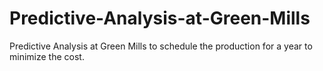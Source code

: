 # Predictive-Analysis-at-Green-Mills
Predictive Analysis at Green Mills to schedule the production for a year to minimize the cost.
